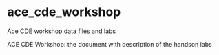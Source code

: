 # ace_cde_workshop
Ace CDE workshop data files and labs

ACE CDE Workshop: the document with description of the handson labs
